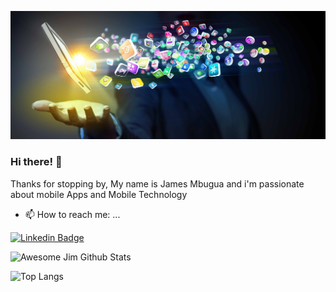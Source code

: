 ![James Mbugua](https://raw.githubusercontent.com/AwesomeJim/AwesomeJim/master/secret-of-mobile-apps-git.jpg)

### Hi there! 👋
Thanks for stopping by, My name is James Mbugua and i'm passionate about mobile Apps and Mobile Technology

- 📫 How to reach me: ...

[![Linkedin Badge](https://img.shields.io/badge/-James-blue?style=flat-square&logo=Linkedin&logoColor=white&link=https://www.linkedin.com/in/james-mbugua-85745099/)](https://www.linkedin.com/in/james-mbugua-85745099/)

<!--
**AwesomeJim/AwesomeJim** is a ✨ _special_ ✨ repository because its `README.md` (this file) appears on your GitHub profile.

Here are some ideas to get you started:

- 🔭 I’m currently working on ...
- 🌱 I’m currently learning ...
- 👯 I’m looking to collaborate on ...
- 🤔 I’m looking for help with ...
- 💬 Ask me about ...
- 📫 How to reach me: ...
- 😄 Pronouns: ...
- ⚡ Fun fact: ...
-->
![Awesome Jim Github Stats](https://github-readme-stats.vercel.app/api?username=AwesomeJim&count_private=true&show_icons=true&theme=algolia)

![Top Langs](https://github-readme-stats.vercel.app/api/top-langs/?username=AwesomeJim&hide=TeX)
